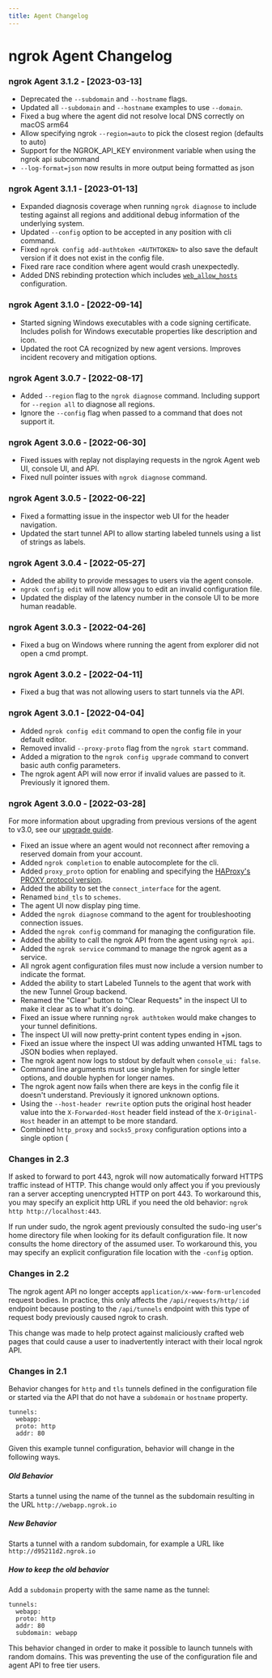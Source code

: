 ```yaml
---
title: Agent Changelog
---
```


# ngrok Agent Changelog

### ngrok Agent 3.1.2 - \[2023-03-13\]
* Deprecated the `--subdomain` and `--hostname` flags.
* Updated all `--subdomain` and `--hostname` examples to use `--domain`.
* Fixed a bug where the agent did not resolve local DNS correctly on macOS arm64
* Allow specifying ngrok `--region=auto` to pick the closest region (defaults to auto)
* Support for the NGROK_API_KEY environment variable when using the ngrok api subcommand
* `--log-format=json` now results in more output being formatted as json

### ngrok Agent 3.1.1 - \[2023-01-13\]

* Expanded diagnosis coverage when running `ngrok diagnose` to include testing against all regions and additional debug information of the underlying system.
* Updated `--config` option to be accepted in any position with cli command.
* Fixed `ngrok config add-authtoken <AUTHTOKEN>` to also save the default version if it does not exist in the config file.
* Fixed rare race condition where agent would crash unexpectedly.
* Added DNS rebinding protection which includes [`web_allow_hosts`](/docs/ngrok-agent/config#web_allow_hosts) configuration.

### ngrok Agent 3.1.0 - \[2022-09-14\]

* Started signing Windows executables with a code signing certificate. Includes polish for Windows executable properties like description and icon.
* Updated the root CA recognized by new agent versions. Improves incident recovery and mitigation options.

### ngrok Agent 3.0.7 - \[2022-08-17\]

* Added `--region` flag to the `ngrok diagnose` command. Including support for `--region all` to diagnose all regions.
* Ignore the `--config` flag when passed to a command that does not support it.

### ngrok Agent 3.0.6 - \[2022-06-30\]

* Fixed issues with replay not displaying requests in the ngrok Agent web UI, console UI, and API.
* Fixed null pointer issues with `ngrok diagnose` command.

### ngrok Agent 3.0.5 - \[2022-06-22\]

* Fixed a formatting issue in the inspector web UI for the header navigation.
* Updated the start tunnel API to allow starting labeled tunnels using a list of strings as labels.

### ngrok Agent 3.0.4 - \[2022-05-27\]

* Added the ability to provide messages to users via the agent console.
* `ngrok config edit` will now allow you to edit an invalid configuration file.
* Updated the display of the latency number in the console UI to be more human readable.

### ngrok Agent 3.0.3 - \[2022-04-26\]

* Fixed a bug on Windows where running the agent from explorer did not open a cmd prompt.

### ngrok Agent 3.0.2 - \[2022-04-11\]

* Fixed a bug that was not allowing users to start tunnels via the API.

### ngrok Agent 3.0.1 - \[2022-04-04\]

* Added `ngrok config edit` command to open the config file in your default editor.
* Removed invalid `--proxy-proto` flag from the `ngrok start` command.
* Added a migration to the `ngrok config upgrade` command to convert basic auth config parameters.
* The ngrok agent API will now error if invalid values are passed to it. Previously it ignored them.

### ngrok Agent 3.0.0 - \[2022-03-28\]

For more information about upgrading from previous versions of the agent to v3.0, see our [upgrade guide](/guides/upgrade-v2-v3).

* Fixed an issue where an agent would not reconnect after removing a reserved domain from your account.
* Added `ngrok completion` to enable autocomplete for the cli.
* Added `proxy_proto` option for enabling and specifying the [HAProxy's PROXY protocol version](https://www.haproxy.com/blog/haproxy/proxy-protocol/).
* Added the ability to set the `connect_interface` for the agent.
* Renamed `bind_tls` to `schemes`.
* The agent UI now display ping time.
* Added the `ngrok diagnose` command to the agent for troubleshooting connection issues.
* Added the `ngrok config` command for managing the configuration file.
* Added the ability to call the ngrok API from the agent using `ngrok api`.
* Added the `ngrok service` command to manage the ngrok agent as a service.
* All ngrok agent configuration files must now include a version number to indicate the format.
* Added the ability to start Labeled Tunnels to the agent that work with the new Tunnel Group backend.
* Renamed the "Clear" button to "Clear Requests" in the inspect UI to make it clear as to what it's doing.
* Fixed an issue where running `ngrok authtoken` would make changes to your tunnel definitions.
* The inspect UI will now pretty-print content types ending in +json.
* Fixed an issue where the inspect UI was adding unwanted HTML tags to JSON bodies when replayed.
* The ngrok agent now logs to stdout by default when `console_ui: false`.
* Command line arguments must use single hyphen for single letter options, and double hyphen for longer names.
* The ngrok agent now fails when there are keys in the config file it doesn't understand. Previously it ignored unknown options.
* Using the `--host-header rewrite` option puts the original host header value into the `X-Forwarded-Host` header field instead of the `X-Original-Host` header in an attempt to be more standard.
* Combined `http_proxy` and `socks5_proxy` configuration options into a single option (

### Changes in 2.3

If asked to forward to port 443, ngrok will now automatically forward HTTPS traffic instead of HTTP. This change would only affect you if you previously ran a server accepting unencrypted HTTP on port 443. To workaround this, you may specify an explicit http URL if you need the old behavior: `ngrok http http://localhost:443`.

If run under sudo, the ngrok agent previously consulted the sudo-ing user's home directory file when looking for its default configuration file. It now consults the home directory of the assumed user. To workaround this, you may specify an explicit configuration file location with the `-config` option.

### Changes in 2.2

The ngrok agent API no longer accepts `application/x-www-form-urlencoded` request bodies. In practice, this only affects the `/api/requests/http/:id` endpoint because posting to the `/api/tunnels` endpoint with this type of request body previously caused ngrok to crash.

This change was made to help protect against maliciously crafted web pages that could cause a user to inadvertently interact with their local ngrok API.

### Changes in 2.1

Behavior changes for `http` and `tls` tunnels defined in the configuration file or started via the API that do not have a `subdomain` or `hostname` property.

    tunnels:
      webapp:
      proto: http
      addr: 80

Given this example tunnel configuration, behavior will change in the following ways.

##### Old Behavior

Starts a tunnel using the name of the tunnel as the subdomain resulting in the URL `http://webapp.ngrok.io`

##### New Behavior

Starts a tunnel with a random subdomain, for example a URL like `http://d95211d2.ngrok.io`

##### How to keep the old behavior

Add a `subdomain` property with the same name as the tunnel:

    tunnels:
      webapp:
      proto: http
      addr: 80
      subdomain: webapp

This behavior changed in order to make it possible to launch tunnels with random domains. This was preventing the use of the configuration file and agent API to free tier users.
